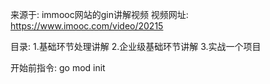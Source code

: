 来源于: 
    immooc网站的gin讲解视频
视频网址:
    https://www.imooc.com/video/20215

目录:
    1.基础环节处理讲解
    2.企业级基础环节讲解
    3.实战一个项目

开始前指令:
    go mod init